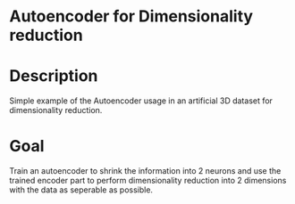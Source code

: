 # Autoencoder for Dimensionality reduction
 
# Description
Simple example of the Autoencoder usage in an artificial 3D dataset for dimensionality reduction.

# Goal
Train an autoencoder to shrink the information into 2 neurons and use the trained encoder part to perform dimensionality reduction into 2 dimensions with the data as seperable as possible.
